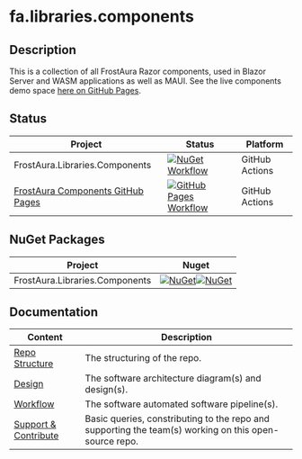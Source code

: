 # fa.libraries.components
## Description
This is a collection of all FrostAura Razor components, used in Blazor Server and WASM applications as well as MAUI.
See the live components demo space [here on GitHub Pages](https://frostaura.github.io/fa.libraries.components/).
## Status
| Project | Status | Platform
| --- | --- | --- |
| FrostAura.Libraries.Components | [![NuGet Workflow](https://github.com/frostaura/fa.standard.components/actions/workflows/nuget_workflow.yml/badge.svg)](https://github.com/frostaura/fa.standard.components/actions/workflows/nuget_workflow.yml) | GitHub Actions
| [FrostAura Components GitHub Pages](https://frostaura.github.io/fa.libraries.components/) | [![GitHub Pages Workflow](https://github.com/frostaura/fa.standard.components/actions/workflows/pages.yml/badge.svg)](https://github.com/frostaura/fa.standard.components/actions/workflows/pages.yml) | GitHub Actions

## NuGet Packages
| Project | Nuget |
| --- | --- |
| FrostAura.Libraries.Components | [![NuGet](https://img.shields.io/nuget/v/FrostAura.Libraries.Components.svg?style=for-the-badge)](https://www.nuget.org/packages/FrostAura.Libraries.Components/)[![NuGet](https://img.shields.io/nuget/dt/FrostAura.Libraries.Components.svg?style=for-the-badge)](https://www.nuget.org/packages/FrostAura.Libraries.Components/) |

## Documentation
| Content | Description
| -- | -- |
| [Repo Structure](.docs/repo_structure.md) | The structuring of the repo.
| [Design](.docs/design.md) | The software architecture diagram(s) and design(s).
| [Workflow](.docs/workflow.md) | The software automated software pipeline(s).
| [Support & Contribute](.docs/support_contribute.md) | Basic queries, constributing to the repo and supporting the team(s) working on this open-source repo.